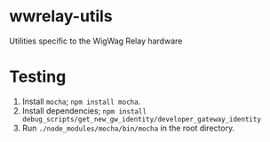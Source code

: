wwrelay-utils
=============

Utilities specific to the WigWag Relay hardware

Testing
========

1. Install `mocha`; `npm install mocha`.
2. Install dependencies;
   `npm install debug_scripts/get_new_gw_identity/developer_gateway_identity`
3. Run `./node_modules/mocha/bin/mocha` in the root directory.
